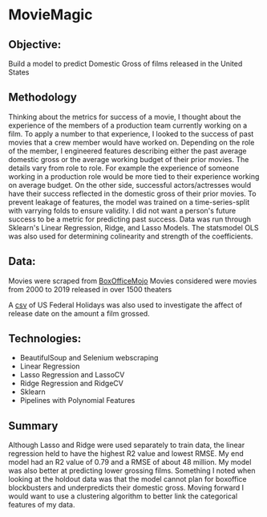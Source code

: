 # MovieMagic

## Objective:
Build a model to predict Domestic Gross of films released in the United States

## Methodology
Thinking about the metrics for success of a movie, I thought about the experience of the members of a production team currently working on a film.  To apply a number to that experience, I looked to the success of past movies that a crew member would have worked on.  Depending on the role of the member, I engineered features describing either the past average domestic gross or the average working budget of their prior movies.  The details vary from role to role.  For example the experience of someone working in a production role would be more tied to their experience working on average budget.  On the other side, successful actors/actresses would have their success reflected in the domestic gross of their prior movies. 
To prevent leakage of features, the model was trained on a time-series-split with varrying folds to ensure validity.  I did not want a person's future success to be a metric for predicting past success.  Data was run through Sklearn's Linear Regression, Ridge, and Lasso Models.  The statsmodel OLS was also used for determining colinearity and strength of the coefficients. 

## Data:
Movies were scraped from [BoxOfficeMojo](https://www.boxofficemojo.com)
Movies considered were movies from 2000 to 2019 released in over 1500 theaters

A [csv](https://www.kaggle.com/gsnehaa21/federal-holidays-usa-19662020) of US Federal Holidays was also used to investigate the affect of release date on the amount a film grossed.  


## Technologies:
* BeautifulSoup and Selenium webscraping
* Linear Regression 
* Lasso Regression and LassoCV 
* Ridge Regression and RidgeCV 
* Sklearn 
* Pipelines with Polynomial Features 

## Summary
Although Lasso and Ridge were used separately to train data, the linear regression held to have the highest R2 value and lowest RMSE. My end model had an R2 value of 0.79 and a RMSE of about 48 million.  My model was also better at predicting lower grossing films.  Something I noted when looking at the holdout data was that the model cannot plan for boxoffice blockbusters and underpredicts their domestic gross. 
Moving forward I would want to use a clustering algorithm to better link the categorical features of my data. 

